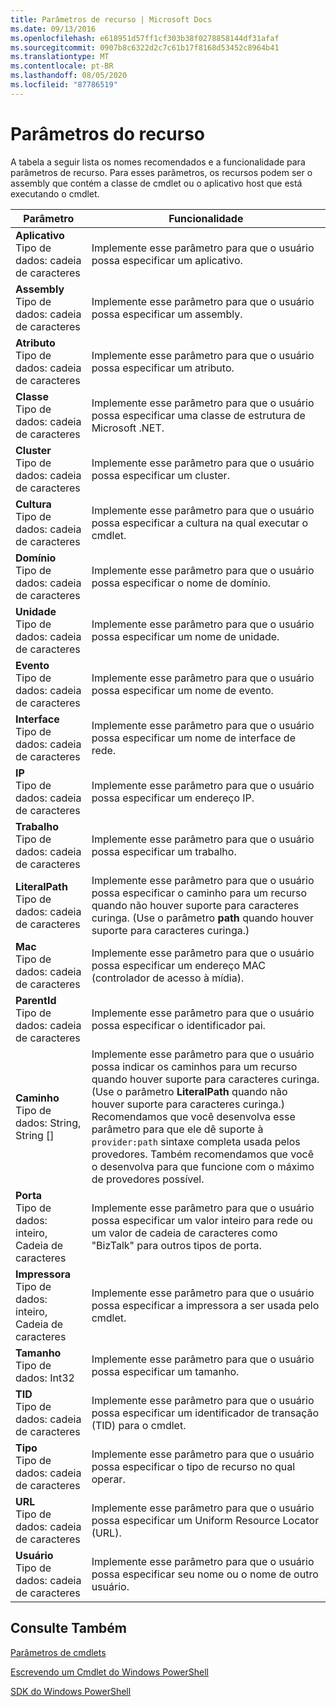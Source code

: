 ```yaml
---
title: Parâmetros de recurso | Microsoft Docs
ms.date: 09/13/2016
ms.openlocfilehash: e618951d57ff1cf303b38f0278858144df31afaf
ms.sourcegitcommit: 0907b8c6322d2c7c61b17f8168d53452c8964b41
ms.translationtype: MT
ms.contentlocale: pt-BR
ms.lasthandoff: 08/05/2020
ms.locfileid: "87786519"
---
```

# <a name="resource-parameters"></a>Parâmetros do recurso

A tabela a seguir lista os nomes recomendados e a funcionalidade para parâmetros de recurso. Para esses parâmetros, os recursos podem ser o assembly que contém a classe de cmdlet ou o aplicativo host que está executando o cmdlet.

|Parâmetro|Funcionalidade|
|---|---|
|**Aplicativo**<br>Tipo de dados: cadeia de caracteres|Implemente esse parâmetro para que o usuário possa especificar um aplicativo.|
|**Assembly**<br>Tipo de dados: cadeia de caracteres|Implemente esse parâmetro para que o usuário possa especificar um assembly.|
|**Atributo**<br>Tipo de dados: cadeia de caracteres|Implemente esse parâmetro para que o usuário possa especificar um atributo.|
|**Classe**<br>Tipo de dados: cadeia de caracteres|Implemente esse parâmetro para que o usuário possa especificar uma classe de estrutura de Microsoft .NET.|
|**Cluster**<br>Tipo de dados: cadeia de caracteres|Implemente esse parâmetro para que o usuário possa especificar um cluster.|
|**Cultura**<br>Tipo de dados: cadeia de caracteres|Implemente esse parâmetro para que o usuário possa especificar a cultura na qual executar o cmdlet.|
|**Domínio**<br>Tipo de dados: cadeia de caracteres|Implemente esse parâmetro para que o usuário possa especificar o nome de domínio.|
|**Unidade**<br>Tipo de dados: cadeia de caracteres|Implemente esse parâmetro para que o usuário possa especificar um nome de unidade.|
|**Evento**<br>Tipo de dados: cadeia de caracteres|Implemente esse parâmetro para que o usuário possa especificar um nome de evento.|
|**Interface**<br>Tipo de dados: cadeia de caracteres|Implemente esse parâmetro para que o usuário possa especificar um nome de interface de rede.|
|**IP**<br>Tipo de dados: cadeia de caracteres|Implemente esse parâmetro para que o usuário possa especificar um endereço IP.|
|**Trabalho**<br>Tipo de dados: cadeia de caracteres|Implemente esse parâmetro para que o usuário possa especificar um trabalho.|
|**LiteralPath**<br>Tipo de dados: cadeia de caracteres|Implemente esse parâmetro para que o usuário possa especificar o caminho para um recurso quando não houver suporte para caracteres curinga. (Use o parâmetro **path** quando houver suporte para caracteres curinga.)|
|**Mac**<br>Tipo de dados: cadeia de caracteres|Implemente esse parâmetro para que o usuário possa especificar um endereço MAC (controlador de acesso à mídia).|
|**ParentId**<br>Tipo de dados: cadeia de caracteres|Implemente esse parâmetro para que o usuário possa especificar o identificador pai.|
|**Caminho**<br>Tipo de dados: String, String []|Implemente esse parâmetro para que o usuário possa indicar os caminhos para um recurso quando houver suporte para caracteres curinga. (Use o parâmetro **LiteralPath** quando não houver suporte para caracteres curinga.) Recomendamos que você desenvolva esse parâmetro para que ele dê suporte à `provider:path` sintaxe completa usada pelos provedores. Também recomendamos que você o desenvolva para que funcione com o máximo de provedores possível.|
|**Porta**<br>Tipo de dados: inteiro, Cadeia de caracteres|Implemente esse parâmetro para que o usuário possa especificar um valor inteiro para rede ou um valor de cadeia de caracteres como "BizTalk" para outros tipos de porta.|
|**Impressora**<br>Tipo de dados: inteiro, Cadeia de caracteres|Implemente esse parâmetro para que o usuário possa especificar a impressora a ser usada pelo cmdlet.|
|**Tamanho**<br>Tipo de dados: Int32|Implemente esse parâmetro para que o usuário possa especificar um tamanho.|
|**TID**<br>Tipo de dados: cadeia de caracteres|Implemente esse parâmetro para que o usuário possa especificar um identificador de transação (TID) para o cmdlet.|
|**Tipo**<br>Tipo de dados: cadeia de caracteres|Implemente esse parâmetro para que o usuário possa especificar o tipo de recurso no qual operar.|
|**URL**<br>Tipo de dados: cadeia de caracteres|Implemente esse parâmetro para que o usuário possa especificar um Uniform Resource Locator (URL).|
|**Usuário**<br>Tipo de dados: cadeia de caracteres|Implemente esse parâmetro para que o usuário possa especificar seu nome ou o nome de outro usuário.|

## <a name="see-also"></a>Consulte Também

[Parâmetros de cmdlets](./cmdlet-parameters.md)

[Escrevendo um Cmdlet do Windows PowerShell](./writing-a-windows-powershell-cmdlet.md)

[SDK do Windows PowerShell](../windows-powershell-reference.md)
